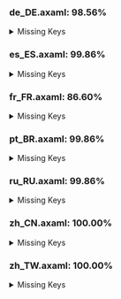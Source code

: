 ### de_DE.axaml: 98.56%


<details>
<summary>Missing Keys</summary>

- Text.CommitDetail.Info.Children
- Text.Diff.SaveAsPatch
- Text.Diff.VisualLines.All
- Text.Hotkeys.Repo.CreateBranchOnCommit
- Text.Hotkeys.Repo.Fetch
- Text.Hotkeys.Repo.Pull
- Text.Hotkeys.Repo.Push
- Text.IssueLinkCM.OpenInBrowser
- Text.IssueLinkCM.CopyLink
- Text.Preference.Appearance.EditorFontSize

</details>

### es_ES.axaml: 99.86%


<details>
<summary>Missing Keys</summary>

- Text.CommitDetail.Info.Children

</details>

### fr_FR.axaml: 86.60%


<details>
<summary>Missing Keys</summary>

- Text.About.Chart
- Text.AIAssistant
- Text.AIAssistant.Tip
- Text.BranchCM.FetchInto
- Text.ChangeCM.GenerateCommitMessage
- Text.CherryPick.AppendSourceToMessage
- Text.CherryPick.Mainline
- Text.CherryPick.Mainline.Tips
- Text.CommitCM.CherryPickMultiple
- Text.CommitCM.CustomAction
- Text.CommitCM.SquashCommitsSinceThis
- Text.CommitDetail.Info.WebLinks
- Text.Configure.CustomAction
- Text.Configure.CustomAction.Arguments
- Text.Configure.CustomAction.Arguments.Tip
- Text.Configure.CustomAction.Executable
- Text.Configure.CustomAction.Name
- Text.Configure.CustomAction.Scope
- Text.Configure.CustomAction.Scope.Commit
- Text.Configure.CustomAction.Scope.Repository
- Text.Configure.Git.DefaultRemote
- Text.Configure.Git.EnablePruneOnFetch
- Text.Configure.Git.EnableSignOff
- Text.Configure.IssueTracker.AddSampleGitLabIssue
- Text.Configure.IssueTracker.AddSampleGitLabMergeRequest
- Text.Configure.OpenAI
- Text.Configure.OpenAI.Prefered
- Text.Configure.OpenAI.Prefered.Tip
- Text.ConfigureWorkspace
- Text.ConfigureWorkspace.Color
- Text.ConfigureWorkspace.Restore
- Text.ConventionalCommit
- Text.ConventionalCommit.BreakingChanges
- Text.ConventionalCommit.ClosedIssue
- Text.ConventionalCommit.Detail
- Text.ConventionalCommit.Scope
- Text.ConventionalCommit.ShortDescription
- Text.ConventionalCommit.Type
- Text.Diff.IgnoreWhitespace
- Text.Diff.SaveAsPatch
- Text.Diff.VisualLines.All
- Text.Discard.IncludeIgnored
- Text.ExecuteCustomAction
- Text.ExecuteCustomAction.Name
- Text.FileHistory.FileChange
- Text.GitLFS.Locks.OnlyMine
- Text.Histories.Header.AuthorTime
- Text.Histories.Tips
- Text.Histories.Tips.MacOS
- Text.Histories.Tips.Prefix
- Text.Hotkeys.Repo.CommitWithAutoStage
- Text.Hotkeys.Repo.CreateBranchOnCommit
- Text.Hotkeys.Repo.DiscardSelected
- Text.Hotkeys.Repo.Fetch
- Text.Hotkeys.Repo.Pull
- Text.Hotkeys.Repo.Push
- Text.IssueLinkCM.OpenInBrowser
- Text.IssueLinkCM.CopyLink
- Text.MoveRepositoryNode
- Text.MoveRepositoryNode.Target
- Text.Preference.AI
- Text.Preference.AI.AnalyzeDiffPrompt
- Text.Preference.AI.ApiKey
- Text.Preference.AI.GenerateSubjectPrompt
- Text.Preference.AI.Model
- Text.Preference.AI.Name
- Text.Preference.AI.Server
- Text.Preference.Appearance.EditorFontSize
- Text.Preference.General.ShowAuthorTime
- Text.Preference.Integration
- Text.Preference.Shell
- Text.Preference.Shell.Type
- Text.Preference.Shell.Path
- Text.Repository.AutoFetching
- Text.Repository.CustomActions
- Text.Repository.CustomActions.Empty
- Text.Repository.EnableReflog
- Text.Repository.Search.InCurrentBranch
- Text.ScanRepositories
- Text.ScanRepositories.RootDir
- Text.Squash.Into
- Text.Stash.KeepIndex
- Text.Stash.OnlyStagedChanges
- Text.Stash.TipForSelectedFiles
- Text.Statistics.Overview
- Text.TagCM.CopyMessage
- Text.Welcome.Move
- Text.Welcome.ScanDefaultCloneDir
- Text.WorkingCopy.CommitTip
- Text.WorkingCopy.CommitWithAutoStage
- Text.WorkingCopy.ConfirmCommitWithoutFiles
- Text.Workspace
- Text.Workspace.Configure

</details>

### pt_BR.axaml: 99.86%


<details>
<summary>Missing Keys</summary>

- Text.CommitDetail.Info.Children

</details>

### ru_RU.axaml: 99.86%


<details>
<summary>Missing Keys</summary>

- Text.CommitDetail.Info.Children

</details>

### zh_CN.axaml: 100.00%


<details>
<summary>Missing Keys</summary>



</details>

### zh_TW.axaml: 100.00%


<details>
<summary>Missing Keys</summary>



</details>

